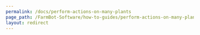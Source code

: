 ```yaml
---
permalink: /docs/perform-actions-on-many-plants
page_path: /FarmBot-Software/how-to-guides/perform-actions-on-many-plants
layout: redirect
---
```

